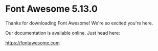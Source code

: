 # Font Awesome 5.13.0

Thanks for downloading Font Awesome! We're so excited you're here.

Our documentation is available online. Just head here:

https://fontawesome.com
